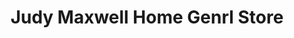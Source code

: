 ---
title: "Judy Maxwell Home Genrl Store"
url: /chicago/judy-maxwell-home-genrl-store/
shop: Dorfladen
---